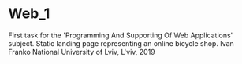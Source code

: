 # Web_1
First task for the 'Programming And Supporting Of Web Applications' subject.
Static landing page representing an online bicycle shop.
Ivan Franko National University of Lviv, L'viv, 2019
